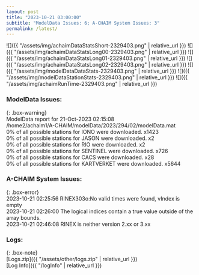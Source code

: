 ```yaml
---
layout: post
title: "2023-10-21 03:00:00"
subtitle: "ModelData Issues: 6; A-CHAIM System Issues: 3"
permalink: /latest/
---
```


![]({{ "/assets/img/achaimDataStatsShort-2329403.png" | relative_url }})
![]({{ "/assets/img/achaimDataStatsLong00-2329403.png" | relative_url }})
![]({{ "/assets/img/achaimDataStatsLong01-2329403.png" | relative_url }})
![]({{ "/assets/img/achaimDataStatsLong02-2329403.png" | relative_url }})
![]({{ "/assets/img/modelDataDataStats-2329403.png" | relative_url }})
![]({{ "/assets/img/modelDataStationStats-2329403.png" | relative_url }})
![]({{ "/assets/img/achaimRunTime-2329403.png" | relative_url }})


### ModelData Issues:  
  
{: .box-warning}  
 ModelData report for 21-Oct-2023 02:15:08   
 /home2/achaim1/A-CHAIM/modelData/2023/294/02/modelData.mat   
 0% of all possible stations for IONO were downloaded. x1423   
 0% of all possible stations for JASON were downloaded. x2   
 0% of all possible stations for RIO were downloaded. x2   
 0% of all possible stations for SENTINEL were downloaded. x726   
 0% of all possible stations for CACS were downloaded. x28   
 0% of all possible stations for KARTVERKET were downloaded. x5644   
  
### A-CHAIM System Issues:  
  
{: .box-error}  
2023-10-21 02:25:56 RINEX303o:No valid times were found, vIndex is empty  
2023-10-21 02:26:00 The logical indices contain a true value outside of the array bounds.  
2023-10-21 02:46:08 RINEX is neither version 2.xx or 3.xx  

### Logs:  
  
{: .box-note}  
[Logs.zip]({{ "/assets/other/logs.zip" | relative_url }})  
[Log Info]({{ "/logInfo" | relative_url }})  
